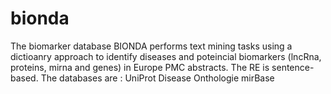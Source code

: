 # bionda
The biomarker database BIONDA performs text mining tasks using a dictioanry approach to identify diseases and poteincial biomarkers (lncRna, proteins, mirna and genes) in Europe PMC abstracts. The RE is sentence-based. The databases are :
UniProt
Disease Onthologie
mirBase
